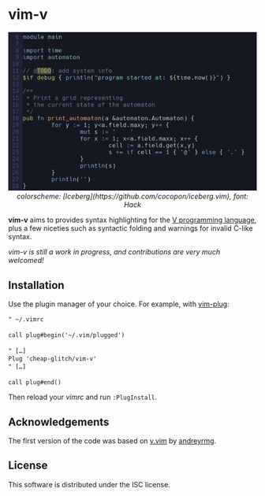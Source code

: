 # vim-v
<p align="center">
	<img src="https://raw.githubusercontent.com/cheap-glitch/vim-v/master/docs/sample.png" alt="code sample">
	<em>colorscheme: [Iceberg](https://github.com/cocopon/iceberg.vim), font: Hack</em>
</p>

**vim-v**  aims  to   provides  syntax   highlighting   for   the
[V  programming language](https://vlang.io), plus a  few niceties
such as syntactic folding and warnings for invalid C-like syntax.

_vim-v is still a work in progress, and contributions are very much welcomed!_

## Installation

Use the plugin manager of your choice. For example, with
[vim-plug](https://github.com/junegunn/vim-plug):
```vim
" ~/.vimrc

call plug#begin('~/.vim/plugged')

" […]
Plug 'cheap-glitch/vim-v'
" […]

call plug#end()
```
Then reload your _vimrc_ and run `:PlugInstall`.

## Acknowledgements

The first version of the code was based on
[v.vim](https://github.com/andreyrmg/v.vim)
by [andreyrmg](https://github.com/andreyrmg).

## License

This software is distributed under the ISC license.

